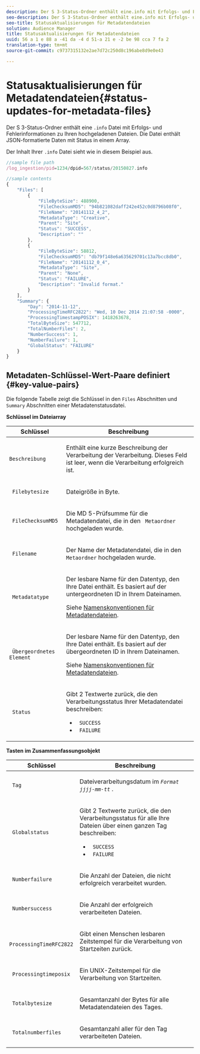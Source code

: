 ```yaml
---
description: Der S 3-Status-Ordner enthält eine.info mit Erfolgs- und Fehlerinformationen zu Ihren hochgeladenen Dateien. Die Datei enthält JSON-formatierte Daten mit Status in einem Array.
seo-description: Der S 3-Status-Ordner enthält eine.info mit Erfolgs- und Fehlerinformationen zu Ihren hochgeladenen Dateien. Die Datei enthält JSON-formatierte Daten mit Status in einem Array.
seo-title: Statusaktualisierungen für Metadatendateien
solution: Audience Manager
title: Statusaktualisierungen für Metadatendateien
uuid: 56 a 1 e 88 a -41 da -4 d 51-a 21 e -2 be 98 cca 7 fa 2
translation-type: tm+mt
source-git-commit: c9737315132e2ae7d72c250d8c196abe8d9e0e43

---
```



# Statusaktualisierungen für Metadatendateien{#status-updates-for-metadata-files}

Der S 3-Status-Ordner enthält eine `.info` Datei mit Erfolgs- und Fehlerinformationen zu Ihren hochgeladenen Dateien. Die Datei enthält JSON-formatierte Daten mit Status in einem Array.

Der Inhalt Ihrer `.info` Datei sieht wie in diesem Beispiel aus.

```js
//sample file path
/log_ingestion/pid=1234/dpid=567/status/20150827.info

//sample contents
{
    "Files": [
        {
            "FileByteSize": 488900,
            "FileChecksumMD5": "94b821082daff242e452c0d8796b08f0",
            "FileName": "20141112_4_2",
            "MetadataType": "Creative",
            "Parent": "Site",
            "Status": "SUCCESS",
            "Description": ""
        },
        {
            "FileByteSize": 58812,
            "FileChecksumMD5": "db79f148e6a635629701c13a7bcc8db0",
            "FileName": "20141112_0_4",
            "MetadataType": "Site",
            "Parent": "None",
            "Status": "FAILURE",
            "Description": "Invalid format."
        }
    ],
    "Summary": {
        "Day": "2014-11-12",
        "ProcessingTimeRFC2822": "Wed, 10 Dec 2014 21:07:58 -0000",
        "ProcessingTimestampPOSIX": 1418263678,
        "TotalByteSize": 547712,
        "TotalNumberFiles": 2,
        "NumberSuccess": 1,
        "NumberFailure": 1,
        "GlobalStatus": "FAILURE"
    }
}
```

## Metadaten-Schlüssel-Wert-Paare definiert {#key-value-pairs}

Die folgende Tabelle zeigt die Schlüssel in den `Files` Abschnitten und `Summary` Abschnitten einer Metadatenstatusdatei.

**Schlüssel im Dateiarray**

<table id="table_BF23C032FEFA446282E9364E85BE8C9F"> 
 <thead> 
  <tr> 
   <th colname="col1" class="entry"> Schlüssel </th> 
   <th colname="col2" class="entry"> Beschreibung </th> 
  </tr> 
 </thead>
 <tbody> 
  <tr> 
   <td colname="col1"> <p> <code>Beschreibung</code> </p> </td> 
   <td colname="col2"> <p>Enthält eine kurze Beschreibung der Verarbeitung der Verarbeitung. Dieses Feld ist leer, wenn die Verarbeitung erfolgreich ist. </p> </td> 
  </tr> 
  <tr> 
   <td colname="col1"> <p> <code> Filebytesize</code> </p> </td> 
   <td colname="col2"> <p>Dateigröße in Byte. </p> </td> 
  </tr> 
  <tr> 
   <td colname="col1"> <p> <code> FileChecksumMD5</code> </p> </td> 
   <td colname="col2"> <p>Die MD 5-Prüfsumme für die Metadatendatei, die in den <code> Metaordner</code> hochgeladen wurde. </p> </td> 
  </tr> 
  <tr> 
   <td colname="col1"> <p> <code> Filename</code> </p> </td> 
   <td colname="col2"> <p>Der Name der Metadatendatei, die in den <code> Metaordner</code> hochgeladen wurde. </p> </td> 
  </tr> 
  <tr> 
   <td colname="col1"> <p> <code> Metadatatype</code> </p> </td> 
   <td colname="col2"> <p>Der lesbare Name für den Datentyp, den Ihre Datei enthält. Es basiert auf der untergeordneten ID in Ihrem Dateinamen. </p> <p>Siehe <a href="../../../reporting/audience-optimization-reports/metadata-files-intro/metadata-file-names.md"> Namenskonventionen für Metadatendateien</a>. </p> </td> 
  </tr> 
  <tr> 
   <td colname="col1"> <p> <code> Übergeordnetes Element</code> </p> </td> 
   <td colname="col2"> <p>Der lesbare Name für den Datentyp, den Ihre Datei enthält. Es basiert auf der übergeordneten ID in Ihrem Dateinamen. </p> <p>Siehe <a href="../../../reporting/audience-optimization-reports/metadata-files-intro/metadata-file-names.md"> Namenskonventionen für Metadatendateien</a>. </p> </td> 
  </tr> 
  <tr> 
   <td colname="col1"> <p> <code> Status</code> </p> </td> 
   <td colname="col2"> <p>Gibt 2 Textwerte zurück, die den Verarbeitungsstatus Ihrer Metadatendatei beschreiben: </p> 
    <ul id="ul_3814EBB6B42B4EB294B1ABA5782190B6"> 
     <li id="li_92AAECE7E9A44B1193A1D93ABBCE46B0"> <code> SUCCESS</code> </li> 
     <li id="li_3109F4E254374117A89CB989F221CB18"> <code> FAILURE</code> </li> 
    </ul> </td> 
  </tr> 
 </tbody> 
</table>

**Tasten im Zusammenfassungsobjekt**

<table id="table_C765A0CDBAA14A2FB5E0D38BDD1D292A"> 
 <thead> 
  <tr> 
   <th colname="col1" class="entry"> Schlüssel </th> 
   <th colname="col2" class="entry"> Beschreibung </th> 
  </tr> 
 </thead>
 <tbody> 
  <tr> 
   <td colname="col1"> <p> <code> Tag</code> </p> </td> 
   <td colname="col2"> <p>Dateiverarbeitungsdatum im <code><i>Format jjjj-mm-tt</i></code> . </p> </td> 
  </tr> 
  <tr> 
   <td colname="col1"> <p> <code> Globalstatus</code> </p> </td> 
   <td colname="col2"> <p>Gibt 2 Textwerte zurück, die den Verarbeitungsstatus für alle Ihre Dateien über einen ganzen Tag beschreiben: </p> 
    <ul id="ul_3FC092CA043A486C9C79FECF71FAF8FB"> 
     <li id="li_754B32D8267D44BBBD6EC354C459C566"> <code> SUCCESS</code> </li> 
     <li id="li_8B64E39C80424AC2B95DF9B53D62864E"> <code> FAILURE</code> </li> 
    </ul> </td> 
  </tr> 
  <tr> 
   <td colname="col1"> <p> <code> Numberfailure</code> </p> </td> 
   <td colname="col2"> <p>Die Anzahl der Dateien, die nicht erfolgreich verarbeitet wurden. </p> </td> 
  </tr> 
  <tr> 
   <td colname="col1"> <p> <code> Numbersuccess</code> </p> </td> 
   <td colname="col2"> <p>Die Anzahl der erfolgreich verarbeiteten Dateien. </p> </td> 
  </tr> 
  <tr> 
   <td colname="col1"> <p> <code> ProcessingTimeRFC2822</code> </p> </td> 
   <td colname="col2"> <p>Gibt einen Menschen lesbaren Zeitstempel für die Verarbeitung von Startzeiten zurück. </p> </td> 
  </tr> 
  <tr> 
   <td colname="col1"> <p> <code> Processingtimeposix</code> </p> </td> 
   <td colname="col2"> <p>Ein UNIX-Zeitstempel für die Verarbeitung von Startzeiten. </p> </td> 
  </tr> 
  <tr> 
   <td colname="col1"> <p> <code> Totalbytesize</code> </p> </td> 
   <td colname="col2"> <p>Gesamtanzahl der Bytes für alle Metadatendateien des Tages. </p> </td> 
  </tr> 
  <tr> 
   <td colname="col1"> <p> <code> Totalnumberfiles</code> </p> </td> 
   <td colname="col2"> <p>Gesamtanzahl aller für den Tag verarbeiteten Dateien. </p> </td> 
  </tr> 
 </tbody> 
</table>
